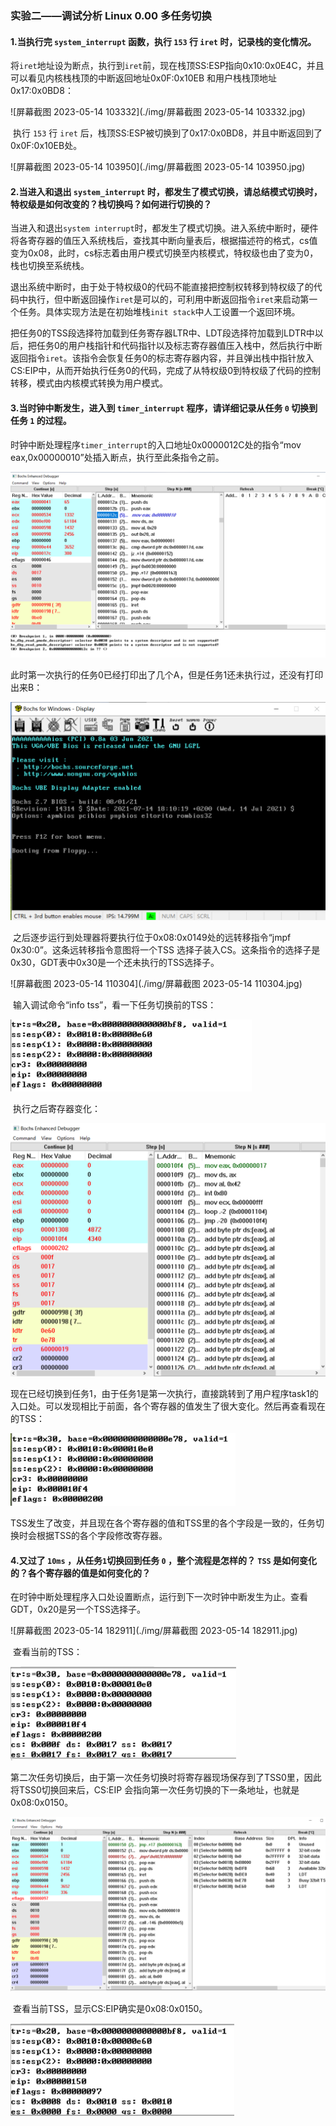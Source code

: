 ### 实验二——调试分析 Linux 0.00 多任务切换

#### 1.当执行完 `system_interrupt` 函数，执行 `153` 行 `iret` 时，记录栈的变化情况。

​		将`iret`地址设为断点，执行到`iret`前，现在栈顶SS:ESP指向0x10:0x0E4C，并且可以看见内核栈栈顶的中断返回地址0x0F:0x10EB 和用户栈栈顶地址0x17:0x0BD8：

![屏幕截图 2023-05-14 103332](./img/屏幕截图 2023-05-14 103332.jpg)

​		执行 `153` 行 `iret` 后，栈顶SS:ESP被切换到了0x17:0x0BD8，并且中断返回到了0x0F:0x10EB处。

![屏幕截图 2023-05-14 103950](./img/屏幕截图 2023-05-14 103950.jpg)

#### 2.当进入和退出 `system_interrupt` 时，都发生了模式切换，请总结模式切换时，特权级是如何改变的？栈切换吗？如何进行切换的？

​		当进入和退出`system interrupt`时，都发生了模式切换。进入系统中断时，硬件将各寄存器的值压入系统栈后，查找其中断向量表后，根据描述符的格式，cs值变为0x08，此时，cs标志着由用户模式切换至内核模式，特权级也由了变为0，栈也切换至系统栈。

​		退出系统中断时，由于处于特权级0的代码不能直接把控制权转移到特权级了的代码中执行，但中断返回操作`iret`是可以的，可利用中断返回指令`iret`来启动第一个任务。具体实现方法是在初始堆栈`init stack`中人工设置一个返回环境。

​		把任务0的TSS段选择符加载到任务寄存器LTR中、LDT段选择符加载到LDTR中以后，把任务0的用户栈指针和代码指针以及标志寄存器值压入栈中，然后执行中断返回指令`iret`。该指令会恢复任务0的标志寄存器内容，并且弹出栈中指针放入CS:EIP中，从而开始执行任务0的代码，完成了从特权级0到特权级了代码的控制转移，模式由内核模式转换为用户模式。

#### 3.当时钟中断发生，进入到 `timer_interrupt` 程序，请详细记录从任务 `0` 切换到任务 `1` 的过程。

​		时钟中断处理程序`timer_interrupt`的入口地址0x0000012C处的指令“mov eax,0x00000010”处插入断点，执行至此条指令之前。

![image-20230514104537510](./img/image-20230514104537510.png)

​		此时第一次执行的任务0已经打印出了几个A，但是任务1还未执行过，还没有打印出来B：

<img src="./img/image-20230514105356489.png" alt="image-20230514105356489" style="zoom:67%;" />

​		之后逐步运行到处理器将要执行位于0x08:0x0149处的远转移指令“jmpf 0x30:0”。这条远转移指令意图将一个TSS 选择子装入CS。这条指令的选择子是0x30，GDT表中0x30是一个还未执行的TSS选择子。

![屏幕截图 2023-05-14 110304](./img/屏幕截图 2023-05-14 110304.jpg)

​		输入调试命令“info tss”，看一下任务切换前的TSS：

<img src="./img/image-20230514111002491.png" alt="image-20230514111002491" style="zoom:67%;" />

​		执行之后寄存器变化：

<img src="./img/image-20230514111104428.png" alt="image-20230514111104428" style="zoom:67%;" />

​		现在已经切换到任务1，由于任务1是第一次执行，直接跳转到了用户程序task1的入口处。可以发现相比于前面，各个寄存器的值发生了很大变化。然后再查看现在的TSS：

<img src="./img/image-20230514111145191.png" alt="image-20230514111145191" style="zoom:67%;" />

​		TSS发生了改变，并且现在各个寄存器的值和TSS里的各个字段是一致的，任务切换时会根据TSS的各个字段修改寄存器。

#### 4.又过了 `10ms` ，从任务`1`切换回到任务 `0` ，整个流程是怎样的？ `TSS` 是如何变化的？各个寄存器的值是如何变化的？

​		在时钟中断处理程序入口处设置断点，运行到下一次时钟中断发生为止。查看GDT，0x20是另一个TSS选择子。

![屏幕截图 2023-05-14 182911](./img/屏幕截图 2023-05-14 182911.jpg)

​		查看当前的TSS：

<img src="./img/image-20230514183227427.png" alt="image-20230514183227427" style="zoom:67%;" />

​		第二次任务切换后，由于第一次任务切换时将寄存器现场保存到了TSS0里，因此将TSS0切换回来后，CS:EIP 会指向第一次任务切换的下一条地址，也就是0x08:0x0150。

![image-20230514183423338](./img/image-20230514183423338.png)

​		查看当前TSS，显示CS:EIP确实是0x08:0x0150。

<img src="./img/image-20230514183601184.png" alt="image-20230514183601184" style="zoom:67%;" />
